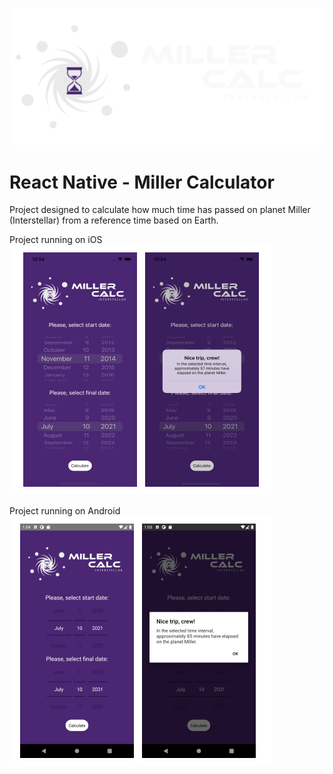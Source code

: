 ![Logo Project](https://github.com/xWeaver/MillerCalculator/blob/main/img/millerlogo.png)
# React Native - Miller Calculator
Project designed to calculate how much time has passed on planet Miller (Interstellar) from a reference time based on Earth.

Project running on iOS
![Screen01](https://github.com/xWeaver/MillerCalculator/blob/main/img/iOS.png)

Project running on Android
![Screen02](https://github.com/xWeaver/MillerCalculator/blob/main/img/Android.png)
